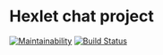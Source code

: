 # Hexlet chat project

[![Maintainability](https://api.codeclimate.com/v1/badges/439953c8fc20d856b653/maintainability)](https://codeclimate.com/github/gudzii-ov/project-lvl4-s379/maintainability)
[![Build Status](https://travis-ci.org/gudzii-ov/project-lvl4-s379.svg?branch=master)](https://travis-ci.org/gudzii-ov/project-lvl4-s379)